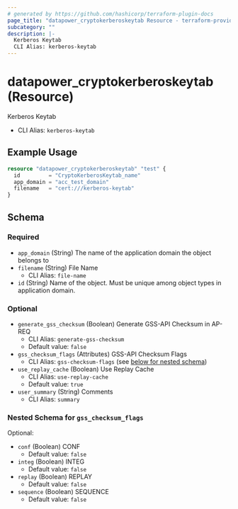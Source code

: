 ```yaml
---
# generated by https://github.com/hashicorp/terraform-plugin-docs
page_title: "datapower_cryptokerberoskeytab Resource - terraform-provider-datapower"
subcategory: ""
description: |-
  Kerberos Keytab
  CLI Alias: kerberos-keytab
---
```


# datapower_cryptokerberoskeytab (Resource)

Kerberos Keytab
  - CLI Alias: `kerberos-keytab`

## Example Usage

```terraform
resource "datapower_cryptokerberoskeytab" "test" {
  id         = "CryptoKerberosKeytab_name"
  app_domain = "acc_test_domain"
  filename   = "cert:///kerberos-keytab"
}
```

<!-- schema generated by tfplugindocs -->
## Schema

### Required

- `app_domain` (String) The name of the application domain the object belongs to
- `filename` (String) File Name
  - CLI Alias: `file-name`
- `id` (String) Name of the object. Must be unique among object types in application domain.

### Optional

- `generate_gss_checksum` (Boolean) Generate GSS-API Checksum in AP-REQ
  - CLI Alias: `generate-gss-checksum`
  - Default value: `false`
- `gss_checksum_flags` (Attributes) GSS-API Checksum Flags
  - CLI Alias: `gss-checksum-flags` (see [below for nested schema](#nestedatt--gss_checksum_flags))
- `use_replay_cache` (Boolean) Use Replay Cache
  - CLI Alias: `use-replay-cache`
  - Default value: `true`
- `user_summary` (String) Comments
  - CLI Alias: `summary`

<a id="nestedatt--gss_checksum_flags"></a>
### Nested Schema for `gss_checksum_flags`

Optional:

- `conf` (Boolean) CONF
  - Default value: `false`
- `integ` (Boolean) INTEG
  - Default value: `false`
- `replay` (Boolean) REPLAY
  - Default value: `false`
- `sequence` (Boolean) SEQUENCE
  - Default value: `false`
